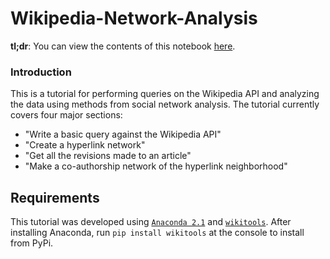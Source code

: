 Wikipedia-Network-Analysis
==========================
**tl;dr**: You can view the contents of this notebook [here](https://github.com/brianckeegan/JupyterDays2016/blob/master/Short%20Tutorial.ipynb).

### Introduction
This is a tutorial for performing queries on the Wikipedia API and analyzing the data using methods from social network analysis. The tutorial currently covers four major sections:

* "Write a basic query against the Wikipedia API"
* "Create a hyperlink network"
* "Get all the revisions made to an article"
* "Make a co-authorship network of the hyperlink neighborhood"
 
## Requirements
This tutorial was developed using [`Anaconda 2.1`](http://continuum.io/downloads) and [`wikitools`](https://pypi.python.org/pypi/wikitools). After installing Anaconda, run `pip install wikitools` at the console to install from PyPi. 

